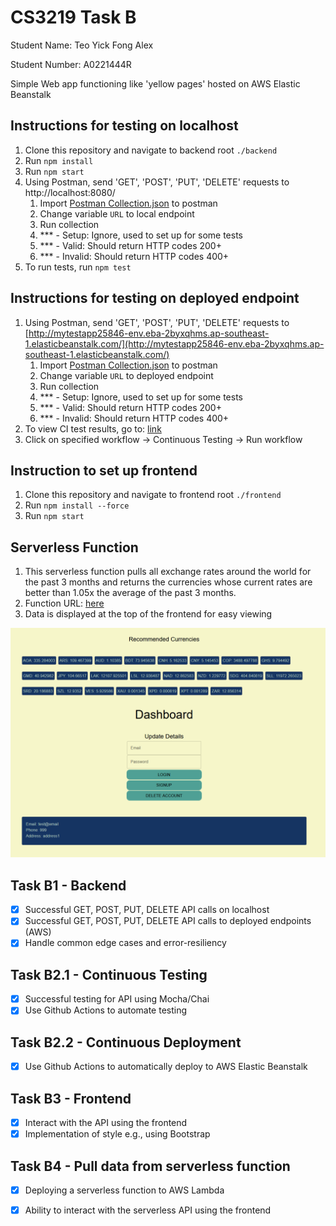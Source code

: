 # CS3219 Task B
Student Name: Teo Yick Fong Alex

Student Number: A0221444R


Simple Web app functioning like 'yellow pages' hosted on AWS Elastic Beanstalk

## Instructions for testing on localhost
1. Clone this repository and navigate to backend root `./backend`
1. Run `npm install`
1. Run `npm start`
1. Using Postman, send 'GET', 'POST', 'PUT', 'DELETE' requests to http://localhost:8080/
    1. Import [Postman Collection.json](./Postman%20Collection.json) to postman
	1. Change variable `URL` to local endpoint
	1. Run collection
	1. *** - Setup: Ignore, used to set up for some tests
	1. *** - Valid: Should return HTTP codes 200+
	1. *** - Invalid: Should return HTTP codes 400+
2. To run tests, run `npm test`


## Instructions for testing on deployed endpoint
1. Using Postman, send 'GET', 'POST', 'PUT', 'DELETE' requests to [http://mytestapp25846-env.eba-2byxqhms.ap-southeast-1.elasticbeanstalk.com/](http://mytestapp25846-env.eba-2byxqhms.ap-southeast-1.elasticbeanstalk.com/)
	1. Import [Postman Collection.json](./Postman%20Collection.json) to postman
	1. Change variable `URL` to deployed endpoint
	1. Run collection
	1. *** - Setup: Ignore, used to set up for some tests
	1. *** - Valid: Should return HTTP codes 200+
	1. *** - Invalid: Should return HTTP codes 400+
1. To view CI test results, go to: [link](https://github.com/alexteo98/test-25846/actions)
1. Click on specified workflow -> Continuous Testing -> Run workflow

## Instruction to set up frontend
1. Clone this repository and navigate to frontend root `./frontend`
1. Run `npm install --force`
1. Run `npm start`


## Serverless Function
1. This serverless function pulls all exchange rates around the world for the past 3 months and returns the currencies whose current rates are better than 1.05x the average of the past 3 months.
2. Function URL: [here](https://nazyxywbs2lgv7pea34636c7d40smpmi.lambda-url.ap-southeast-1.on.aws/)
3. Data is displayed at the top of the frontend for easy viewing

![](./images/frontend.png)



## Task B1 - Backend
- [x] Successful GET, POST, PUT, DELETE API calls on localhost
- [x] Successful GET, POST, PUT, DELETE API calls to deployed endpoints (AWS)
- [x] Handle common edge cases and error-resiliency

## Task B2.1 - Continuous Testing 
- [x] Successful testing for API using Mocha/Chai
- [x] Use Github Actions to automate testing

## Task B2.2 - Continuous Deployment
- [x] Use Github Actions to automatically deploy to AWS Elastic Beanstalk

## Task B3 - Frontend
- [x] Interact with the API using the frontend
- [x] Implementation of style e.g., using Bootstrap

## Task B4 - Pull data from serverless function
- [x] Deploying a serverless function to AWS Lambda
- [x] Ability to interact with the serverless API using the frontend

